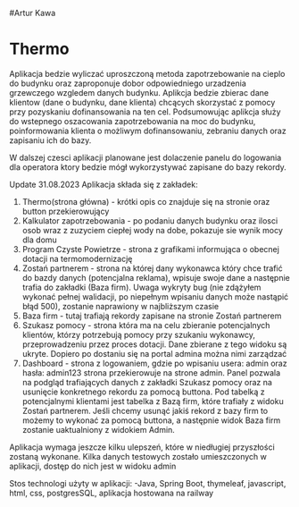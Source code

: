 
#Artur Kawa

# Thermo

Aplikacja bedzie wyliczać uproszczoną metoda zapotrzebowanie na cieplo do budynku oraz zaproponuje dobor odpowiedniego urzadzenia grzewczego wzgledem danych budynku. Aplikcja bedzie zbierac dane klientow (dane o budynku, dane klienta) chcących skorzystać z pomocy przy pozyskaniu dofinansowania na ten cel.
Podsumowując aplikcja służy do wstepnego oszacowania zapotrzebowania na moc do budynku, poinformowania klienta o możliwym dofinansowaniu, zebraniu danych oraz zapisaniu ich do bazy. 

W dalszej czesci aplikacji planowane jest dolaczenie panelu do logowania dla operatora ktory bedzie mógł wykorzystywać zapisane do bazy rekordy.


Update 31.08.2023
Aplikacja składa się z zakładek:
1) Thermo(strona główna) - krótki opis co znajduje się na stronie oraz button przekierowujący
2)  Kalkulator zapotrzebowania - po podaniu danych budynku oraz ilosci osob wraz z zuzyciem ciepłej wody na dobe, pokazuje sie wynik mocy dla domu
3)  Program Czyste Powietrze - strona z grafikami informująca o obecnej dotacji na termomodernizację
4)  Zostań partnerem - strona na której dany wykonawca który chce trafić do bazdy danych (potencjalna reklama), wpisuje swoje dane a następnie trafia do zakładki (Baza firm). Uwaga wykryty bug (nie zdążyłem wykonać pełnej walidacji, po niepełnym wpisaniu danych może nastąpić błąd 500), zostanie naprawiony w najbliższym czasie
5)  Baza firm - tutaj trafiają rekordy zapisane na stronie Zostań partnerem
6)  Szukasz pomocy - strona która ma na celu zbieranie potencjalnych klientów, którzy potrzebują pomocy przy szukaniu wykonawcy, przeprowadzeniu przez proces dotacji. Dane zbierane z tego widoku są ukryte. Dopiero po dostaniu się na portal admina można nimi zarządzać
7)  Dashboard - strona z logowaniem, gdzie po wpisaniu usera: admin oraz hasła: admin123 strona przekierowuje na strone admin. Panel pozwala na podgląd trafiających danych z zakładki Szukasz pomocy oraz na usunięcie konkretnego rekordu za pomocą buttona. Pod tabelką z potencjalnymi klientami jest tabelka z Bazą firm, które trafiały z widoku Zostań partnerem. Jeśli chcemy usunąć jakiś rekord z bazy firm to możemy to wykonać za pomocą buttona, a następnie widok Baza firm zostanie uaktualniony z widokiem Admin.

   Aplikacja wymaga jeszcze kilku ulepszeń, które w niedługiej przyszłości zostaną wykonane. Kilka danych testowych zostało umieszczonych w aplikacji, dostęp do nich jest w widoku admin

   Stos technologi użyty w aplikacji:
   -Java, Spring Boot, thymeleaf, javascript, html, css, postgresSQL, aplikacja hostowana na railway
